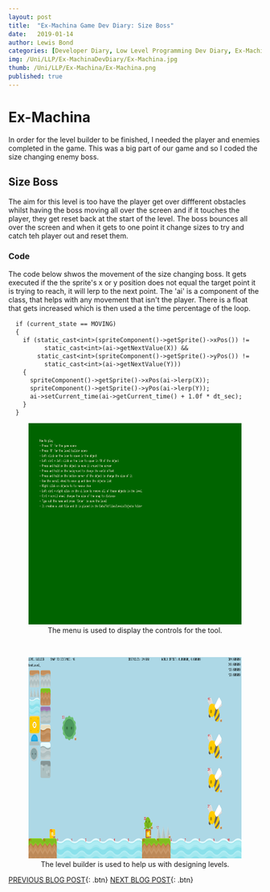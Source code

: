 ```yaml
---
layout: post
title:  "Ex-Machina Game Dev Diary: Size Boss"
date:   2019-01-14
author: Lewis Bond
categories: [Developer Diary, Low Level Programming Dev Diary, Ex-Machina Dev Diary]
img: /Uni/LLP/Ex-MachinaDevDiary/Ex-Machina.jpg
thumb: /Uni/LLP/Ex-Machina/Ex-Machina.png
published: true
---
```

<!--more-->

# Ex-Machina

In order for the level builder to be finished, I needed the player and enemies completed in the game. This was a big part of our game and so I coded the size changing enemy boss. 

## Size Boss

The aim for this level is too have the player get over diffferent obstacles whilst having the boss moving all over the screen and if it touches the player, they get reset back at the start of the level. The boss bounces all over the screen and when it gets to one point it change sizes to try and catch teh player out and reset them.

### Code

The code below shwos the movement of the size changing boss. It gets executed if the the sprite's x or y position does not equal the target point it is trying to reach, it will lerp to the next point. The 'ai' is a component of the class, that helps with any movement that isn't the player. There is a float that gets increased which is then used a the time percentage of the loop.

~~~
  if (current_state == MOVING)
  {
    if (static_cast<int>(spriteComponent()->getSprite()->xPos()) !=
          static_cast<int>(ai->getNextValue(X)) &&
        static_cast<int>(spriteComponent()->getSprite()->yPos()) !=
          static_cast<int>(ai->getNextValue(Y)))
    {
      spriteComponent()->getSprite()->xPos(ai->lerp(X));
      spriteComponent()->getSprite()->yPos(ai->lerp(Y));
      ai->setCurrent_time(ai->getCurrent_time() + 1.0f * dt_sec);
    }
  }
~~~

<center>
	<figure>
	    <a href="/assets/img/blog/Uni/LLP/Ex-MachinaDevDiary/MenuScene.PNG"><img src="/assets/img/blog/Uni/LLP/Ex-MachinaDevDiary/MenuScene.PNG" height="400"></a>
	    <figcaption>The menu is used to display the controls for the tool.</figcaption>
	</figure>
  </center>
  <br/>
  <center>
	<figure>
			    <a href="/assets/img/blog/Uni/LLP/Ex-MachinaDevDiary/LevelBuilderScene.PNG"><img src="/assets/img/blog/Uni/LLP/Ex-MachinaDevDiary/LevelBuilderScene.PNG" height="400"></a>
	    <figcaption>The level builder is used to help us with designing levels.</figcaption>
	</figure>
</center>

[PREVIOUS BLOG POST](https://lbondi7.github.io/developer%20diary/low%20level%20programming%20dev%20diary/ex-machina%20dev%20diary/llp-dd-ExMachina-3){: .btn} [NEXT BLOG POST](https://lbondi7.github.io/developer%20diary/low%20level%20programming%20dev%20diary/ex-machina%20dev%20diary/llp-dd-ExMachina-5){: .btn}
